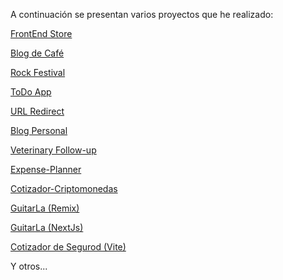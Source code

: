 A continuación se presentan varios proyectos que he realizado:

<a href="https://forexamplestore.netlify.app/" target="_blank">FrontEnd Store</a>

<a href="https://coffeeknowledge.netlify.app/" target="_blank">Blog de Café</a>

<a href="https://rockfestivaladd.netlify.app/" target="_blank">Rock Festival</a>

<a href="https://todotask23bymaim.netlify.app/" target="_blank">ToDo App</a>

<a href="https://react-6fe97.web.app/" target="_blank">URL Redirect</a>

<a href="https://blogstatic.netlify.app/" target="_blank">Blog Personal</a>

<a href="https://veterinary-followup.netlify.app/" target="_blank">Veterinary Follow-up</a>

<a href="https://expense-planner-2023.netlify.app/" target="_blank">Expense-Planner</a>

<a href="https://cotizador-criptos-23.netlify.app/" target="_blank">Cotizador-Criptomonedas</a>

<a href="https://06-guitar-remix.vercel.app/" target="_blank">GuitarLa (Remix)</a>

<a href="https://guitarla-next-topaz.vercel.app/" target="_blank">GuitarLa (NextJs)</a>

<a href="https://cotizadorseguros23.netlify.app/" target="_blank">Cotizador de Segurod (Vite)</a>

<p>Y otros...</p>

